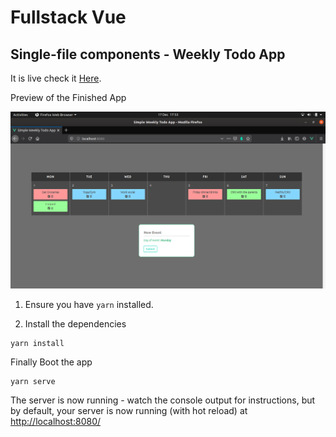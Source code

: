 # Fullstack Vue

## Single-file components - Weekly Todo App

It is live check it [Here](https://weekly-todo-app.vercel.app/).

Preview of the Finished App

![](/src/assets/images/homepage.png)



1. Ensure you have `yarn` installed.

2. Install the dependencies

```
yarn install
```

Finally Boot the app

```
yarn serve
```

The server is now running - watch the console output for instructions, but by default, your server is now running (with hot reload) at [http://localhost:8080/](http://localhost:8080/)

